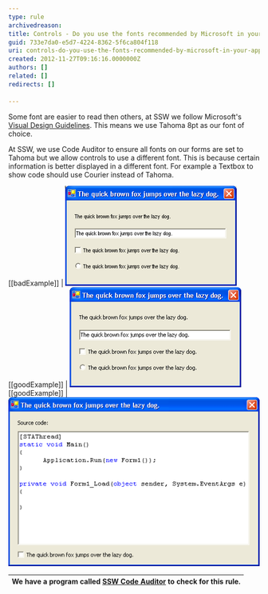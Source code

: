 ```yaml
---
type: rule
archivedreason: 
title: Controls - Do you use the fonts recommended by Microsoft in your application? (Windows Forms Only)
guid: 733e7da0-e5d7-4224-8362-5f6ca804f118
uri: controls-do-you-use-the-fonts-recommended-by-microsoft-in-your-application-windows-forms-only
created: 2012-11-27T09:16:16.0000000Z
authors: []
related: []
redirects: []

---
```


Some font are easier to read then others, at SSW we follow Microsoft's [Visual Design Guidelines](http://www.ssw.com.au/ssw/Redirect/Microsoft/MSDNInterfaceText.htm). This means we use Tahoma 8pt as our font of choice.

<!--endintro-->

At SSW, we use Code Auditor to ensure all fonts on our forms are set to Tahoma but we allow controls to use a different font. This is because certain information is better displayed in a different font. For example a Textbox to show code should use Courier instead of Tahoma.

[[badExample]]
| ![This form uses a non-standard font, and it is hard to read](../../assets/FontBadArialNarrow.gif)
[[goodExample]]
| ![This form uses Tahoma, and it is easy to read](../../assets/FontGoodTahoma.gif)
[[goodExample]]
| ![This form uses Tahoma, and the RichTextBox displays source code using Courier New](../../assets/FontCourierNew.gif)

| We have a program called [SSW Code Auditor](http://www.ssw.com.au/ssw/CodeAuditor/Rules.aspx#VBFont) to check for this rule. |
| --- |
